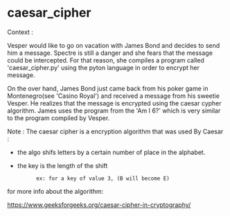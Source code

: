 # caesar_cipher
Context : 

Vesper would like to go on vacation with James Bond and decides to send him a message. Spectre is still a danger and she fears that the message could be intercepted. For that reason, she compiles a program called 'caesar_cipher.py' using the pyton language in order to encrypt her message. 

On the  over hand, James Bond just came back from his poker game in Montenegro(see 'Casino Royal') and received a message from his sweetie Vesper. He realizes that the message is encrypted using the caesar cypher algorithm. James uses the program from the 'Am I 6?' which is very similar to the program compiled by Vesper. 

Note : The caesar cipher is a encryption algorithm that was used By Caesar :

- the algo shifs letters by a certain number of place in the alphabet.
- the key is the length of the shift

            ex: for a key of value 3, (B will become E)

for more info about the algorithm: 

https://www.geeksforgeeks.org/caesar-cipher-in-cryptography/




